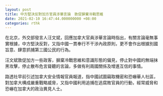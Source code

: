 ```yaml
---
layout: post
title: 中方堅決反對加方官員涉華言論　敦促摒棄冷戰思維
date: 2021-02-10 16:47:44.000000000 +08:00
categories: rthk
---
```


在北京，外交部發言人汪文斌，回應加拿大官員涉華言論時指出，有關言論毫無事實根據，中方堅決反對，又指中國一貫奉行不干涉內政原則，更不會作出根據別國旨意、肆意抓捕第三國公民的行為。

汪文斌敦促加方一些政客，摒棄冷戰思維和意識形態的偏見，停止對中國的無端抹黑攻擊，停止散布危言聳聽的言論，多做有利兩國關係及增進互信的事情。

路透社早前引述加拿大安全情報官員報道，指中國試圖竊取機密和恐嚇華人社區，對加拿大構成嚴重戰略威脅，又指中國利用追捕在逃腐敗官員的行動，經常威脅和恐嚇在加拿大的政治異見人士。

